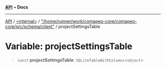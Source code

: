 [**API**](../../../../README.md) • **Docs**

***

[API](../../../../README.md) / [\<internal\>](../../../README.md) / ["/home/runner/work/comapeo-core/comapeo-core/src/schema/client"](../README.md) / projectSettingsTable

# Variable: projectSettingsTable

> `const` **projectSettingsTable**: `SQLiteTableWithColumns`\<`object`\>

